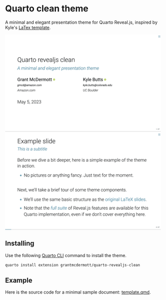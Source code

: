 # Quarto clean theme

A minimal and elegant presentation theme for Quarto Reveal.js, inspired by Kyle's
[LaTex template](https://raw.githack.com/kylebutts/templates/master/latex-slides/auxiliary/slides.pdf).

![](clean-title.png "title-slide") ![](clean-ex.png "example-slide")

## Installing

Use the following [Quarto CLI](https://quarto.org/) command to install the theme.

```bash
quarto install extension grantmcdermott/quarto-revealjs-clean
```

## Example

Here is the source code for a minimal sample document: [template.qmd](template.qmd).
